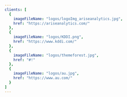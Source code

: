 ```yaml
---
clients: [
  {
    imageFileName: "logos/logoImg_ariseanalytics.jpg",
    href: "https://ariseanalytics.com/"
  },
  {
    imageFileName: "logos/KDDI.png",
    href: "https://www.kddi.com/"
  },
  {
    imageFileName: "logos/themeforest.jpg",
    href: "#!"
  },
  {
    imageFileName: "logos/au.jpg",
    href: "https://www.au.com/"
  }
]
---
```

